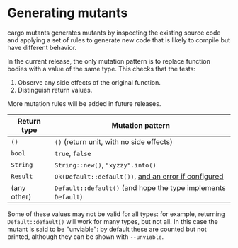 # Generating mutants

cargo mutants generates mutants by inspecting the existing
source code and applying a set of rules to generate new code
that is likely to compile but have different behavior.

In the current release, the only mutation pattern is to
replace function bodies with a value of the same type.
This checks that the tests:

1. Observe any side effects of the original function.
2. Distinguish return values.

More mutation rules will be added in future releases.

| Return type | Mutation pattern |
| ----------- | ---------------- |
| `()`        | `()` (return unit, with no side effects) |
| `bool`      | `true`, `false` |
| `String`    | `String::new()`, `"xyzzy".into()` |
| `Result`    | `Ok(Default::default())`, [and an error if configured](error-values.md) |
| (any other) | `Default::default()` (and hope the type implements `Default`) |

Some of these values may not be valid for all types: for example, returning
`Default::default()` will work for many types, but not all. In this case the
mutant is said to be "unviable": by default these are counted but not printed,
although they can be shown with `--unviable`.
